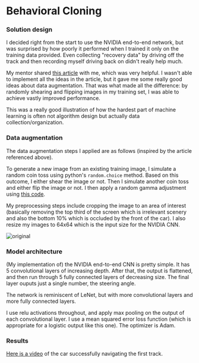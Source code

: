 # **Behavioral Cloning** 

### Solution design

I decided right from the start to use the NVIDIA end-to-end network, but was surprised by how poorly it performed when I trained it only on the training data provided. Even collecting "recovery data" by driving off the track and then recording myself driving back on didn't really help much.

My mentor shared [this article](https://medium.com/@ksakmann/behavioral-cloning-make-a-car-drive-like-yourself-dc6021152713) with me, which was very helpful. I wasn't able to implement all the ideas in the article, but it gave me some really good ideas about data augmentation. That was what made all the difference: by randomly shearing and flipping images in my training set, I was able to achieve vastly improved performance. 

This was a really good illustration of how the hardest part of machine learning is often not algorithm design but actually data collection/organization.

### Data augmentation

The data augmentation steps I applied are as follows (inspired by the article referenced above).

To generate a new image from an existing training image, I simulate a random coin toss using python's `random.choice` method. Based on this outcome, I either shear the image or not. Then I simulate another coin toss and either flip the image or not. I then apply a random gamma adjustment using [this code](https://stackoverflow.com/a/41061351/3220303).

My preprocessing steps include cropping the image to an area of interest (basically removing the top third of the screen which is irrelevant scenery and also the bottom 10% which is occluded by the front of the car). I also resize my images to 64x64 which is the input size for the NVIDIA CNN.

![original](img/left_2016_12_01_13_39_25_398.jpg, "Original Image")

### Model architecture

(My implementation of) the NVIDIA end-to-end CNN is pretty simple. It has 5 convolutional layers of increasing depth. After that, the output is flattened, and then run through 5 fully connected layers of decreasing size. The final layer ouputs just a single number, the steering angle.

The network is reminiscent of LeNet, but with more convolutional layers and more fully connected layers.

I use relu activations throughout, and apply max pooling on the output of each convolutional layer. I use a mean squared error loss function (which is appropriate for a logistic output like this one). The optimizer is Adam.

### Results

[Here is a video](https://youtu.be/Q3zMjvGSEHU) of the car successfully navigating the first track. 